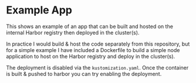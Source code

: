 # Example App
This shows an example of an app that can be built and hosted on the internal Harbor registry then deployed in the cluster(s).

In practice I would build & host the code separately from this repository, but for a simple example I have included a Dockerfile to build a simple node application to host on the Harbor registry and deploy in the cluster(s).

The deployment is disabled via the `kustomization.yaml`. Once the container is built & pushed to harbor you can try enabling the deployment.
